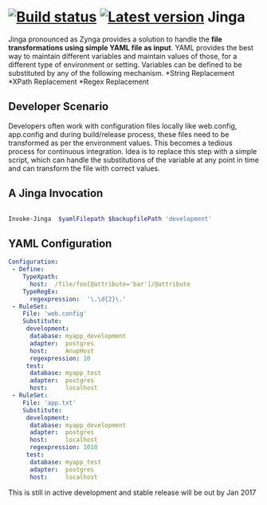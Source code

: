[![Build status](https://ci.appveyor.com/api/projects/status/si40sx6k2lkfc7w0?svg=true)](https://ci.appveyor.com/project/anupkumarsharma/jinga)
[![Latest version](https://img.shields.io/nuget/v/jinga.svg)](https://www.nuget.org/packages?q=jinga)
Jinga
=======
Jinga pronounced as Zynga provides a solution to handle the **file transformations using simple YAML file as input**. 
YAML provides the best way to maintain different variables and maintain values of those, for a different type of environment or setting.
Variables can be defined to be substituted by any of the following mechanism.
*String Replacement
*XPath Replacement
*Regex Replacement 

 

Developer Scenario 
-------------
Developers often work with configuration files locally like web.config, app.config  and during build/release process, these files need to be transformed as per the environment values.
This becomes a tedious process for continuous integration. Idea is to replace this step with a simple script, which can handle the substitutions of the variable at any point in time 
and can transform the file with correct values. 

A Jinga Invocation
-------------
```powershell

Invoke-Jinga  $yamlFilepath $backupfilePath 'development' 
```
YAML Configuration
-------------
```YAML
Configuration:
 - Define:
    TypeXpath: 
      host:  /file/foo[@attribute='bar']/@attribute
    TypeRegEx: 
      regexpression:  '\.\d{2}\.'
 - RuleSet:
    File: 'web.config'
    Substitute:
     development:
      database: myapp_development
      adapter:  postgres
      host:     AnupHost
      regexpression: 10
     test:
      database: myapp_test
      adapter:  postgres
      host:     localhost
 - RuleSet:
    File: 'app.txt'
    Substitute:
     development:
      database: myapp_development
      adapter:  postgres
      host:     localhost
      regexpression: 1010
     test:
      database: myapp_test
      adapter:  postgres
      host:     localhost
```
This is still in active development and stable release will be out by Jan 2017


